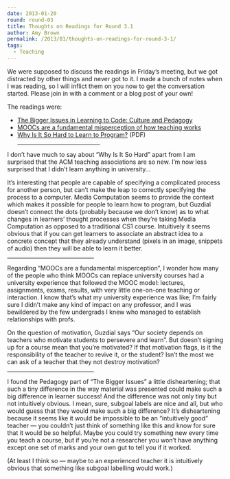 ```yaml
---
date: 2013-01-20
round: round-03
title: Thoughts on Readings for Round 3.1
author: Amy Brown
permalink: /2013/01/thoughts-on-readings-for-round-3-1/
tags:
  - Teaching
---
```

We were supposed to discuss the readings in Friday&#8217;s meeting, but we got distracted by other things and never got to it. I made a bunch of notes when I was reading, so I will inflict them on you now to get the conversation started. Please join in with a comment or a blog post of your own!

The readings were:

*   [The Bigger Issues in Learning to Code: Culture and Pedagogy][1]
*   [MOOCs are a fundamental misperception of how teaching works][2]
*   [Why Is It So Hard to Learn to Program?][3] (PDF)<hr width=40% /> 

I don&#8217;t have much to say about &#8220;Why Is It So Hard&#8221; apart from I am surprised that the ACM teaching associations are so new. I&#8217;m now less surprised that I didn&#8217;t learn anything in university&#8230;

It&#8217;s interesting that people are capable of specifying a complicated process for another person, but can&#8217;t make the leap to correctly specifying the process to a computer. Media Computation seems to provide the context which makes it possible for people to learn how to program, but Guzdial doesn&#8217;t connect the dots (probably because we don&#8217;t know) as to what changes in learners&#8217; thought processes when they&#8217;re taking Media Computation as opposed to a traditional CS1 course. Intuitively it seems obvious that if you can get learners to associate an abstract idea to a concrete concept that they already understand (pixels in an image, snippets of audio) then they will be able to learn it better.<hr width=40% /> 

Regarding &#8220;MOOCs are a fundamental misperception&#8221;, I wonder how many of the people who think MOOCs can replace university courses had a university experience that followed the MOOC model: lectures, assignments, exams, results, with very little one-on-one teaching or interaction. I know that&#8217;s what my university experience was like; I&#8217;m fairly sure I didn&#8217;t make any kind of impact on any professor, and I was bewildered by the few undergrads I knew who managed to establish relationships with profs.

On the question of motivation, Guzdial says &#8220;Our society depends on teachers who motivate students to persevere and learn&#8221;. But doesn&#8217;t signing up for a course mean that you&#8217;re motivated? If that motivation flags, is it the responsibility of the teacher to revive it, or the student? Isn&#8217;t the most we can ask of a teacher that they not destroy motivation?<hr width=40% /> 

I found the Pedagogy part of &#8220;The Bigger Issues&#8221; a little disheartening; that such a tiny difference in the way material was presented could make such a big difference in learner success! And the difference was not only tiny but not intuitively obvious. I mean, sure, subgoal labels are nice and all, but who would guess that they would make such a big difference? It&#8217;s disheartening because it seems like it would be impossible to be an &#8220;intuitively good&#8221; teacher &#8212; you couldn&#8217;t just think of something like this and know for sure that it would be so helpful. Maybe you could try something new every time you teach a course, but if you&#8217;re not a researcher you won&#8217;t have anything except one set of marks and your own gut to tell you if it worked.

(At least I think so &#8212; maybe to an experienced teacher it is intuitively obvious that something like subgoal labelling would work.)

 [1]: http://computinged.wordpress.com/2012/12/21/the-bigger-issues-in-learning-to-code-culture-and-pedagogy/
 [2]: http://computinged.wordpress.com/2013/01/04/moocs-are-a-fundamental-misperception-of-how-learning-works/
 [3]: http://teaching.software-carpentry.org/wp-content/uploads/2012/08/guzdial.pdf
